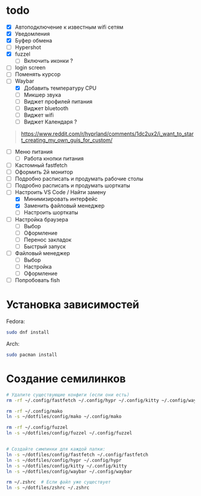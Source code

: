 # todo
- [x] Автоподключение к известным wifi сетям
- [x] Уведомления
- [x] Буфер обмена
- [ ] Hypershot
- [x] fuzzel
	- [ ] Включить иконки ?
- [ ] login screen
- [ ] Поменять курсор
- [ ] Waybar
	- [x] Добавить температуру CPU
	- [ ] Микшер звука
	- [ ] Виджет профилей питания
	- [ ] Виджет bluetooth
	- [ ] Виджет wifi 
	- [ ] Виджет Календаря ?

>https://www.reddit.com/r/hyprland/comments/1dc2ux2/i_want_to_start_creating_my_own_guis_for_custom/
- [ ] Меню питания
	- [ ] Работа кнопки питания
- [ ] Кастомный fastfetch
- [ ] Оформить 2й монитор
- [ ] Подробно расписать и продумать рабочие столы
- [ ] Подробно расписать и продумать шорткаты
- [ ] Настроить VS Code / Найти замену
	- [x] Минимизировать интерфейс
	- [x] Заменить файловый менеджер
	- [ ] Настроить шорткаты
- [ ] Настройка браузера
	- [ ] Выбор
	- [ ] Оформление
	- [ ] Перенос закладок
	- [ ] Быстрый запуск
- [ ] Файловый менеджер
	- [ ] Выбор 
	- [ ] Настройка
	- [ ] Оформление
- [ ] Попробовать fish

# Установка зависимостей
Fedora:
```bash
sudo dnf install 
```
Arch:
```bash
sudo pacman install 
```

# Создание семилинков
```bash
# Удалите существующие конфиги (если они есть)
rm -rf ~/.config/fastfetch ~/.config/hypr ~/.config/kitty ~/.config/waybar

rm -rf ~/.config/mako
ln -s ~/dotfiles/config/mako ~/.config/mako

rm -rf ~/.config/fuzzel
ln -s ~/dotfiles/config/fuzzel ~/.config/fuzzel


# Создайте симлинки для каждой папки:
ln -s ~/dotfiles/config/fastfetch ~/.config/fastfetch
ln -s ~/dotfiles/config/hypr ~/.config/hypr
ln -s ~/dotfiles/config/kitty ~/.config/kitty
ln -s ~/dotfiles/config/waybar ~/.config/waybar

rm ~/.zshrc  # Если файл уже существует
ln -s ~/dotfiles/zshrc ~/.zshrc
```

